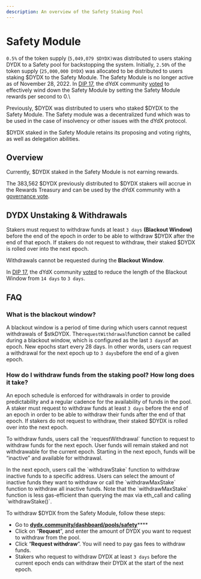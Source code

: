 ```yaml
---
description: An overview of the Safety Staking Pool
---
```


# Safety Module

`0.5%` of the token supply (`5,049,079 $DYDX)`was distributed to users staking DYDX to a Safety pool for backstopping the system. Initially, `2.50%` of the token supply (`25,000,000 DYDX`) was allocated to be distributed to users staking $DYDX to the Safety Module. The Safety Module is no longer active as of November 28, 2022. In [DIP 17](https://dydx.community/dashboard/proposal/9), the dYdX community [voted](https://dydx.community/dashboard/proposal/7) to effectively wind down the Safety Module by setting the Safety Module rewards per second to 0.\


Previously, $DYDX was distributed to users who staked $DYDX to the Safety Module. The Safety module was a decentralized fund which was to be used in the case of insolvency or other issues with the dYdX protocol.&#x20;

$DYDX staked in the Safety Module retains its proposing and voting rights, as well as delegation abilities.

## Overview

Currently, $DYDX staked in the Safety Module is not earning rewards.&#x20;

The 383,562 $DYDX previously distributed to $DYDX stakers will accrue in the Rewards Treasury and can be used by the dYdX community with a [governance vote](https://docs.dydx.community/dydx-governance/voting-and-governance/governance-parameters).

## DYDX Unstaking & Withdrawals

Stakers must request to withdraw funds at least `3 days` **(Blackout Window)** before the end of the epoch in order to be able to withdraw $DYDX after the end of that epoch. If stakers do not request to withdraw, their staked $DYDX is rolled over into the next epoch.

Withdrawals cannot be requested during the **Blackout Window**.

In [DIP 17](https://dydx.community/dashboard/proposal/9), the dYdX community [voted](https://dydx.community/dashboard/proposal/7) to reduce the length of the Blackout Window from `14 days` to `3 days`.



## FAQ

### What is the blackout window?

A blackout window is a period of time during which users cannot request withdrawals of $stkDYDX. The`requestWithdrawal`function cannot be called during a blackout window, which is configured as the last `3 days`of an epoch. New epochs start every 28 days. In other words, users can request a withdrawal for the next epoch up to `3 days`before the end of a given epoch.

### How do I withdraw funds from the staking pool? How long does it take?

An epoch schedule is enforced for withdrawals in order to provide predictability and a regular cadence for the availability of funds in the pool. A staker must request to withdraw funds at least `3 days` before the end of an epoch in order to be able to withdraw their funds after the end of that epoch. If stakers do not request to withdraw, their staked $DYDX is rolled over into the next epoch.

To withdraw funds, users call the \`requestWithdrawal\` function to request to withdraw funds for the next epoch. User funds will remain staked and not withdrawable for the current epoch. Starting in the next epoch, funds will be “inactive” and available for withdrawal.

In the next epoch, users call the \`withdrawStake\` function to withdraw inactive funds to a specific address. Users can select the amount of inactive funds they want to withdraw or call the \`withdrawMaxStake\` function to withdraw all inactive funds. Note that the \`withdrawMaxStake\` function is less gas-efficient than querying the max via eth\_call and calling \`withdrawStake()\`.

To withdraw $DYDX from the Safety Module, follow these steps:

* Go to [**dydx.community/dashboard/pools/safety**](https://dydx.community/dashboard/pools/safety)\*\*\*\*
* Click on “**Request**”, and enter the amount of DYDX you want to request to withdraw from the pool.
* Click “**Request withdraw**”. You will need to pay gas fees to withdraw funds.
* Stakers who request to withdraw DYDX at least `3 days` before the current epoch ends can withdraw their DYDX at the start of the next epoch.

